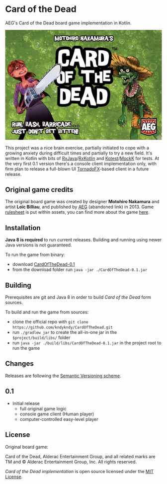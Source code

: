 Card of the Dead
================

AEG's Card of the Dead board game implementation in Kotlin.

![CotD Logo](./assets/Logo.jpg)

This project was a nice brain exercise, partially initiated to cope with a growing anxiety during 
difficult times and partially to try a new field. It's written in Kotlin with bits of 
[RxJava]/[RxKotlin] and [Kotest]/[MockK] for tests. At the very first 0.1 version there's a 
console client implementation only, with firm plan to release a full-blown UI [TornadoFX]-based 
client in a future release.

Original game credits
---------------------

The original board game was created by designer **Motohiro Nakamura** and artist **Loïc Billiau**, 
and published by [AEG] (abandoned link) in 2013. Game [rulesheet](./assets/Rulesheet.pdf) is put 
within assets, you can find more about the game 
[here](https://boardgamegeek.com/boardgame/129469/card-dead).

Installation
------------

**Java 8 is required** to run current releases. Building and running using newer Java versions is
not guaranteed.

To run the game from binary:
 - download [CardOfTheDead-0.1](https://github.com/kndykndy/CardOfTheDead/releases/tag/0.1)
 - from the download folder run `java -jar ./CardOfTheDead-0.1.jar`

Building
--------

Prerequisites are git and Java 8 in order to build *Card of the Dead* form sources.

To build and run the game from sources:
 - clone the official repo with `git clone https://github.com/kndykndy/CardOfTheDead.git`
 - run `./gradlew jar` to create the all-in-one jar in the `$project/build/libs/` folder
 - run `java -jar ./build/libs/CardOfTheDead-0.1.jar` in the project root to run the game

Changes
-------

Releases are following the [Semantic Versioning scheme].

## 0.1

- Initial release
  - full original game logic
  - console game client (Human player)
  - computer-controlled easy-level player

License
-------

Original board game:

Card of the Dead, Alderac Entertainment Group, and all related marks are TM and © Alderac 
Entertainment Group, Inc. All rights reserved.

*Card of the Dead implementation* is open source licensed under the [MIT License](LICENSE).

   [AEG]: http://www.alderac.com/cardofthedead
   [Kotest]: https://github.com/kotest/kotest
   [MockK]: https://github.com/mockk/mockk
   [RxJava]: https://github.com/ReactiveX/RxJava
   [RxKotlin]: https://github.com/ReactiveX/RxKotlin
   [Semantic Versioning scheme]: https://semver.org/
   [TornadoFX]: https://github.com/edvin/tornadofx
